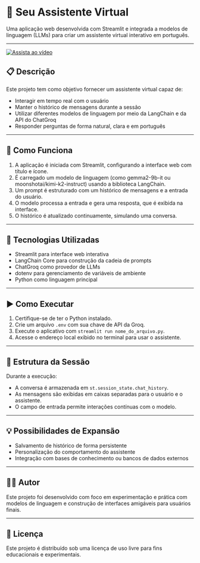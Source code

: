 # 🤖 Seu Assistente Virtual

Uma aplicação web desenvolvida com Streamlit e integrada a modelos de linguagem (LLMs) para criar um assistente virtual interativo em português.

---

[![Assista ao vídeo](https://wsib2u.com.br/wp-content/uploads/2021/02/chatbot-vantagens-investimento-marketing-digital.png)](https://www.youtube.com/watch?v=ygDe2KKxdlI&ab_channel=MatheusFreitas)


## 📋 Descrição

Este projeto tem como objetivo fornecer um assistente virtual capaz de:

- Interagir em tempo real com o usuário
- Manter o histórico de mensagens durante a sessão
- Utilizar diferentes modelos de linguagem por meio da LangChain e da API do ChatGroq
- Responder perguntas de forma natural, clara e em português

---

## 🧠 Como Funciona

1. A aplicação é iniciada com Streamlit, configurando a interface web com título e ícone.
2. É carregado um modelo de linguagem (como gemma2-9b-it ou moonshotai/kimi-k2-instruct) usando a biblioteca LangChain.
3. Um prompt é estruturado com um histórico de mensagens e a entrada do usuário.
4. O modelo processa a entrada e gera uma resposta, que é exibida na interface.
5. O histórico é atualizado continuamente, simulando uma conversa.

---

## 🔧 Tecnologias Utilizadas

- Streamlit para interface web interativa
- LangChain Core para construção da cadeia de prompts
- ChatGroq como provedor de LLMs
- dotenv para gerenciamento de variáveis de ambiente
- Python como linguagem principal

---

## ▶️ Como Executar

1. Certifique-se de ter o Python instalado.
2. Crie um arquivo `.env` com sua chave de API da Groq.
3. Execute o aplicativo com `streamlit run nome_do_arquivo.py`.
4. Acesse o endereço local exibido no terminal para usar o assistente.

---

## 📂 Estrutura da Sessão

Durante a execução:

- A conversa é armazenada em `st.session_state.chat_history`.
- As mensagens são exibidas em caixas separadas para o usuário e o assistente.
- O campo de entrada permite interações contínuas com o modelo.

---

## 💡 Possibilidades de Expansão

- Salvamento de histórico de forma persistente
- Personalização do comportamento do assistente
- Integração com bases de conhecimento ou bancos de dados externos

---

## 🧑‍💻 Autor

Este projeto foi desenvolvido com foco em experimentação e prática com modelos de linguagem e construção de interfaces amigáveis para usuários finais.

---

## 📜 Licença

Este projeto é distribuído sob uma licença de uso livre para fins educacionais e experimentais.

